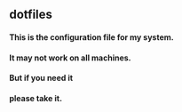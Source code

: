 
## dotfiles

#### This is the configuration file for my system. 
#### It may not work on all machines. 
#### But if you need it
#### please take it.